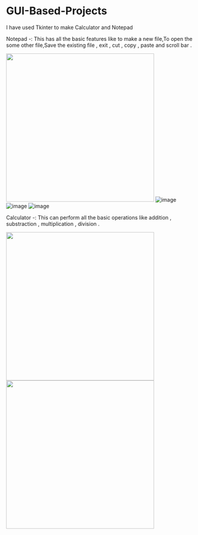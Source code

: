 # GUI-Based-Projects
I have used Tkinter to make Calculator and Notepad

Notepad -: This has all the basic features like to make a new file,To open the some other file,Save the existing file , exit , cut , copy , paste and scroll bar .


<img src="https://user-images.githubusercontent.com/87846440/180927160-b9a9ea6b-181a-4d37-90fb-314e72172f3b.png" height=400>  ![image](https://user-images.githubusercontent.com/87846440/180927753-2a9aa795-8e32-466b-bea7-c946547b6b7e.png) ![image](https://user-images.githubusercontent.com/87846440/180927849-19351c86-5408-471a-954a-ebf031a2d058.png) ![image](https://user-images.githubusercontent.com/87846440/180927913-e35926d5-b5e1-4e8a-99a2-92f6ae8a09c9.png)


Calculator -: This can perform all the basic operations like addition , substraction , multiplication , division . 


<img src="https://user-images.githubusercontent.com/87846440/180928781-841d7850-ff3f-4021-9353-beb6f3bf3a02.png" height="400">          <img src="https://user-images.githubusercontent.com/87846440/180928895-3a2554d4-65ae-49d9-9984-cdfc61c73396.png" height="400">






